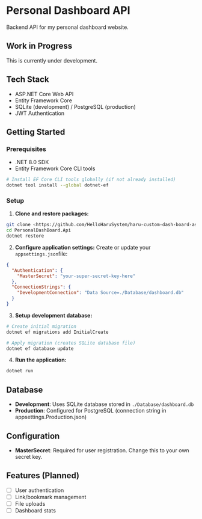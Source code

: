 # Personal Dashboard API

Backend API for my personal dashboard website.

## Work in Progress 

This is currently under development.

## Tech Stack

- ASP.NET Core Web API
- Entity Framework Core
- SQLite (development) / PostgreSQL (production)
- JWT Authentication

## Getting Started

### Prerequisites
- .NET 8.0 SDK
- Entity Framework Core CLI tools

```bash
# Install EF Core CLI tools globally (if not already installed)
dotnet tool install --global dotnet-ef
```

### Setup

1. **Clone and restore packages:**
```bash
git clone <https://github.com/HelloHaruSystem/haru-custom-dash-board-asp.git>
cd PersonalDashBoard.Api
dotnet restore
```

2. **Configure application settings:**
Create or update your `appsettings.json`file:
```json
{
  "Authentication": {
    "MasterSecret": "your-super-secret-key-here"
  },
  "ConnectionStrings": {
    "DevelopmentConnection": "Data Source=./Database/dashboard.db"
  }
}
```

3. **Setup development database:**
```bash
# Create initial migration
dotnet ef migrations add InitialCreate

# Apply migration (creates SQLite database file)
dotnet ef database update
```

4. **Run the application:**
```bash
dotnet run
```

## Database

- **Development**: Uses SQLite database stored in `./Database/dashboard.db`
- **Production**: Configured for PostgreSQL (connection string in appsettings.Production.json)

## Configuration

- **MasterSecret**: Required for user registration. Change this to your own secret key.

## Features (Planned)

- [ ] User authentication
- [ ] Link/bookmark management
- [ ] File uploads
- [ ] Dashboard stats